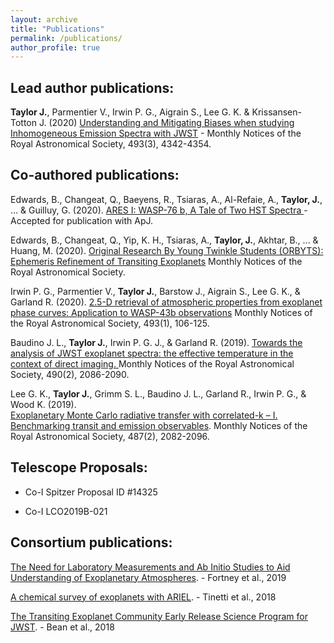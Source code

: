 ```yaml
---
layout: archive
title: "Publications"
permalink: /publications/
author_profile: true
---
```


## Lead author publications:
**Taylor J.**, Parmentier V., Irwin P. G., Aigrain S., Lee G. K. & Krissansen-Totton J. (2020) <a href="https://academic.oup.com/mnras/article-abstract/493/3/4342/5766315?redirectedFrom=fulltext">Understanding and Mitigating Biases when studying Inhomogeneous Emission Spectra with JWST</a> - Monthly Notices of the Royal Astronomical Society, 493(3), 4342-4354.

## Co-authored publications:

Edwards, B., Changeat, Q., Baeyens, R., Tsiaras, A., Al-Refaie, A., **Taylor, J.**, ... & Guilluy, G. (2020). <a href="https://arxiv.org/pdf/2005.02374.pdf">ARES I: WASP-76 b, A Tale of Two HST Spectra
</a> - Accepted for publication with ApJ.

Edwards, B., Changeat, Q., Yip, K. H., Tsiaras, A., **Taylor, J.**, Akhtar, B., ... & Huang, M. (2020). <a href="https://arxiv.org/pdf/2005.01684.pdf">Original Research By Young Twinkle Students (ORBYTS): Ephemeris Refinement of Transiting Exoplanets</a> Monthly Notices of the Royal Astronomical Society.

Irwin P. G., Parmentier V., **Taylor J.**, Barstow J., Aigrain S., Lee G. K., & Garland R. (2020). <a href="https://academic.oup.com/mnras/advance-article-abstract/doi/10.1093/mnras/staa238/5715917?redirectedFrom=fulltext">2.5-D retrieval of atmospheric properties from exoplanet phase curves: Application to WASP-43b observations</a> Monthly Notices of the Royal Astronomical Society, 493(1), 106-125.

Baudino J. L., **Taylor J.**, Irwin P. G. J., & Garland R. (2019). <a href="https://doi.org/10.1093/mnras/stz2764"> Towards the analysis of JWST exoplanet spectra: the effective temperature in the context of direct imaging. </a> Monthly Notices of the Royal Astronomical Society, 490(2), 2086-2090.

Lee G. K., **Taylor J.**, Grimm S. L., Baudino J. L., Garland R., Irwin P. G., & Wood K. (2019).  
<a href="https://academic.oup.com/mnras/article-abstract/487/2/2082/5497934?redirectedFrom=fulltext">Exoplanetary Monte Carlo radiative transfer with correlated-k – I. Benchmarking transit and emission observables</a>. Monthly Notices of the Royal Astronomical Society, 487(2), 2082-2096.

## Telescope Proposals:
- Co-I Spitzer Proposal ID #14325

- Co-I LCO2019B-021

## Consortium publications:

<a href="http://arxiv.org/abs/1905.07064v1">The Need for Laboratory Measurements and Ab Initio Studies to Aid Understanding of Exoplanetary Atmospheres</a>. - Fortney et al., 2019

<a href="https://doi.org/10.1007/s10686-018-9598-x">A chemical survey of exoplanets with ARIEL</a>. - Tinetti et al., 2018

<a href="https://doi.org/10.1088/1538-3873/aadbf3">The Transiting Exoplanet Community Early Release Science Program for JWST</a>. - Bean et al., 2018
